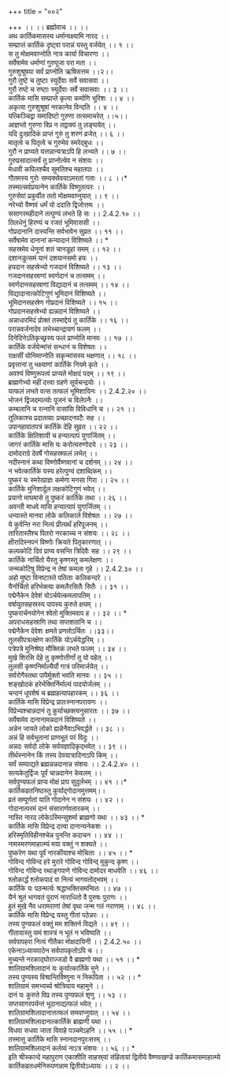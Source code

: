 +++
title = "००२"

+++
।। ।। ब्रह्मोवाच ।। ।।  
अथ कार्तिकमासस्य धर्मान्वक्ष्यामि नारद ।।  
सम्प्राप्तं कार्तिकं दृष्ट्वा परान्नं यस्तु वर्जयेत् ।। १ ।।  
स तु मोक्षमवाप्नोति नात्र कार्या विचारणा ।।  
सर्वेषामेव धर्माणां गुरुपूजा परा मता ।।  
गुरुशुश्रूषया सर्वं प्राप्नोति ऋषिसत्तम ।।२।।  
गुरौ तुष्टे च तुष्टाः स्युर्देवाः सर्वे सवासवा ।।  
गुरौ रुष्टे च रुष्टाः स्युर्देवाः सर्वे सवासवाः ।। ३ ।।  
कार्तिकं मासि सम्प्राप्ते कृत्वा कर्माणि भूरिशः ।। ४ ।।  
अकृत्वा गुरुशुश्रूषां नरकानेव विन्दति ।। ४ ।।  
यत्किञ्चिद्वा समादिष्टो गुरुणा तत्समाचरेत् ।।५।।  
आज्ञप्तो गुरुणा विप्र न तद्वाक्यं तु लङ्घयेत् ।।  
यदि दुःखादिकं प्राप्तं गुरुं तु शरणं व्रजेत् ।। ६ ।।  
मातृत्वे च पितृत्वे च गुरुमेव स्मरेद्बुधः ।।  
गुरौ न प्राप्यते यत्तन्नान्यत्राऽपि हि लभ्यते ।। ७ ।।  
गुरुप्रसादात्सर्वं तु प्राप्नोत्येव न संशयः ।।  
मेधावी कपिलश्चैव सुमतिश्च महातपाः ।।  
गौतमस्य गुरोः सम्यक्सेवयाऽमरतां गताः ।। ८ ।।*  
तस्मात्सर्वप्रयत्नेन कार्तिके विष्णुतत्परः ।।  
गुरुसेवां प्रकुर्वीत ततो मोक्षमवाप्नुयात् ।। ९ ।।  
नरेभ्यो वैष्णवं धर्मं यो ददाति द्विजोत्तमः ।।  
ससागरमहीदाने तत्पुण्यं लभते हि सः ।। 2.4.2.१० ।।  
तिलधेनुं हिरण्यं च रजतं भूमिवाससी ।।  
गोप्रदानानि दास्यन्ति सर्वभावेन सुव्रत ।। ११ ।।  
सर्वेषामेव दानानां कन्यादानं विशिष्यते ।। *  
सहस्रमेव धेनूनां शतं चानडुहां समम् ।। १२ ।।  
दशानडुत्समं यानं दशयानसमो हयः ।।  
हयदान सहस्रेभ्यो गजदानं विशिष्यते ।। १३ ।।  
गजदानसहस्राणां स्वर्णदानं च तत्समम् ।।  
स्वर्णदानसहस्राणां विद्यादानं च तत्समम् ।। १४ ।।  
विद्यादानात्कोटिगुणं भूमिदानं विशिष्यते ।।  
भूमिदानसहस्रेण गोप्रदानं विशिष्यते ।। १५ ।।  
गोप्रदानसहस्रेभ्यो ह्यन्नदानं विशिष्यते ।।  
अन्नाधारमिदं प्रोक्तं तस्माद्देयं तु कार्तिके ।। १६ ।।  
परान्नवर्जनादेव लभेच्चान्द्रायणं फलम् ।।  
दिनेदिनेऽतिकृच्छ्रस्य फलं प्राप्नोति मानवः ।। १७ ।।  
कार्तिके वर्जयेन्मांसं सन्धानं च विशेषतः ।।  
राक्षसीं योनिमाप्नोति सकृन्मांसस्य भक्षणात् ।। १८ ।।  
प्रवृत्तानां तु भक्ष्याणां कार्तिके नियमे कृते ।।  
अवश्यं विष्णुरूपत्वं प्राप्यते मोक्षदं पदम् ।। १९ ।।  
ब्राह्मणेभ्यो महीं दत्त्वा ग्रहणे सूर्यचन्द्रयोः ।।  
यत्फलं लभते वत्स तत्फलं भूमिशायिनः ।। 2.4.2.२० ।।  
भोजनं द्विजदम्पत्योः पूजनं च विलेपनैः ।।  
कम्बलानि च रत्नानि वासांसि विविधानि च ।। २१ ।।  
तूलिकाश्च प्रदातव्याः प्रच्छादनपटैः सह ।।  
उपानहावातपत्रं कार्तिके देहि सुव्रत ।। २२ ।।  
कार्तिके क्षितिशायी च हन्यात्पापं युगार्जितम् ।।  
जागरं कार्तिके मासि यः करोत्यरुणोदये ।। २३ ।।  
दामोदराग्रे देवर्षे गोसहस्रफलं लभेत् ।।  
नदीस्नानं कथा विष्णोर्वैष्णवानां च दर्शनम् ।। २४ ।।  
न भवेत्कार्तिके यस्य हरेत्पुण्यं दशाब्दिकम् ।।  
पुष्करं यः स्मरेत्प्राज्ञः कर्मणा मनसा गिरा ।। २५ ।।  
कार्तिके मुनिशार्दूल लक्षकोटिगुणं भवेत् ।।  
प्रयागो माघमासे तु पुष्करं कार्तिके तथा ।। २६ ।।  
अवन्ती माधवे मासि हन्यात्पापं युगार्जितम् ।।  
धन्यास्ते मानवा लोके कलिकाले विशेषतः ।। २७ ।।  
ये कुर्वन्ति नरा नित्यं प्रीत्यर्थं हरिपूजनम् ।।  
तारितास्तैश्च पितरो नरकाच्च न संशयः ।। २८ ।।  
क्षीरादिस्नपनं विष्णोः क्रियते पितृकारणात् ।।  
कल्पकोटिं दिवं प्राप्य वसन्ति त्रिदिवैः सह ।। २९ ।।  
कार्तिके नार्चितो यैस्तु कृष्णस्तु कमलेक्षणः ।।  
जन्मकोटिषु विप्रेन्द्र न तेषां कमला गृहे ।। 2.4.2.३० ।।  
अहो मुष्टा विनष्टास्ते पतिताः कलिकन्दरे ।।  
यैर्नार्चितो हरिर्भक्त्या कमलैरसितैः सितैः ।। ३१ ।।  
पद्मेनैकेन देवेशं योऽर्चयेत्कमलापतिम् ।।  
वर्षायुतसहस्रस्य पापस्य कुरुते क्षयम् ।।  
पुष्करार्चनयोगेन श्वेतो मुक्तिमवाप ह ।। ३२ ।। *  
अपराधसहस्राणि तथा सप्तशतानि च ।।  
पद्मेनैकेन देवेशः क्षमते प्रणतोऽर्चितः ।।३३।।  
तुलसीपत्रलक्षेण कार्तिके योऽर्चयेद्धरिम् ।।  
पत्रेपत्रे मुनिश्रेष्ठ मौक्तिकं लभते फलम् ।। ३४ ।।  
मुखे शिरसि देहे तु कृष्णोत्तीर्णां तु यो वहेत् ।।  
तुलसी कृष्णनिर्माल्यैर्यो गात्रं परिमार्जयेत् ।।  
सर्वरोगैस्तथा पापैर्मुक्तो भवति मानवः ।। ३५ ।।  
शङ्खोदकं हरेर्भक्तिर्निर्माल्यं पादयोर्जलम् ।।  
चन्दनं धूपशेषं च ब्रह्महत्यापहारकम् ।। ३६ ।।  
कार्तिके मासि विप्रेन्द्र प्रातःस्नानपरायणः ।।  
विप्रेभ्यश्चान्नदानं तु कुर्याच्छक्त्यनुसारतः ।। ३७ ।।  
सर्वेषामेव दानानामन्नदानं विशिष्यते ।।  
अन्नेन जायते लोको ह्यन्नेनैवाऽभिवर्द्धते ।। ३८ ।।  
अन्नं हि सर्वभूतानां प्राणभूतं परं विदुः ।।  
अन्नदः सर्वदो लोके सर्वयज्ञादिकृद्भवेत् ।। ३९ ।।  
तीर्थस्नानेन किं तस्य देवयात्रादिनाऽपि किम् ।।  
सर्वं सम्पाद्यते ब्रह्मन्नन्नदानान्न संशयः ।। 2.4.2.४० ।।  
सत्यकेतुर्द्विजः पूर्वं चान्नदानेन केवलम् ।।  
सर्वपुण्यफलं प्राप्य मोक्षं प्राप सुदुर्लभम् ।। ४१ ।।*  
कार्तिकव्रतनिष्ठस्तु कुर्याद्गोदानमुत्तमम्।।  
व्रतं सम्पूर्णतां याति गोदानेन न संशयः ।। ४२ ।।  
गोदानात्परमं दानं संसारार्णवतारकम् ।।  
नास्ति नारद लोकेऽस्मिन्सुशर्मा ब्राह्मणो यथा ।। ४३ ।। *  
कार्तिके मासि विप्रेन्द्र दत्त्वा दानान्यनेकशः ।।  
हरिस्मृतिविहीनश्चेन्न पुनन्ति कदाचन ।। ४४ ।।  
नामस्मरणमाहात्म्यं मया वक्तुं न शक्यते ।।  
पुष्करेण यथा पूर्वं नारकीयाश्च मोचिताः ।। ४५ ।। *  
गोविन्द गोविन्द हरे मुरारे गोविन्द गोविन्द् मुकुन्द कृष्ण ।।  
गोविन्द गोविन्द रथाङ्गपाणे गोविन्द दामोदर माधवेति ।। ४६ ।।  
श्लोकार्द्धं श्लोकपादं वा नित्यं भागवतोद्भवम् ।।  
कार्तिके यः पठन्मर्त्यः श्रद्धाभक्तिसमन्वितः ।। ४७ ।।  
यैर्न श्रुतं भागवतं पुराणं नाराधितो वै पुरुषः पुराणः ।।  
हुतं मुखे नैव धरामराणां तेषां वृथा जन्म गतं नराणाम् ।। ४८ ।।  
कार्तिके मासि विप्रेन्द्र यस्तु गीतां पठेन्नरः ।।  
तस्य पुण्यफलं वक्तुं मम शक्तिर्न विद्यते ।। ४९ ।।  
गीतायास्तु समं शास्त्रं न भूतं न भविष्यति ।।  
सर्वपापहरा नित्यं गीतैका मोक्षदायिनी ।। 2.4.2.५० ।।  
एकेनाऽध्यायपाठेन सर्वपापकृतोऽपि च ।।  
मुच्यन्ते नरकाद्घोराज्जडो वै ब्राह्मणो यथा ।। ५१ ।। *  
शालिग्रामशिलादानं यः कुर्यात्कार्तिके मुने ।।  
तस्य पुण्यस्य विश्रान्तिर्विष्णुना न निरूपिता ।। ५२ ।। *  
शालिग्रामं समभ्यर्च्य श्रोत्रियाय महामुने ।।  
दानं यः कुरुते विप्र तस्य पुण्यफलं शृणु ।। ५३ ।।  
सप्तसागरपर्यन्तं भूदानाद्यत्फलं भवेत् ।।  
शालिग्रामशिलादानात्तत्फलं समवाप्नुयात् ।। ५४ ।।  
शालिग्रामशिलादानात्कार्तिके ब्राह्मणी यथा ।।  
विधवा सधवा जाता विवाहे पञ्चमेऽहनि ।। ५५ ।। *  
तस्मात्तु कार्तिके मासि स्नानदानपुरःसरम् ।।  
शालिग्रामशिलादानं कर्तव्यं नाऽत्र संशयः ।। ५६ ।। *  
इति श्रीस्कान्दे महापुराण एकाशीति साहस्र्यां संहितायां द्वितीये वैष्णवखण्डे कार्तिकमासमाहात्म्ये कार्तिकव्रतधर्मनिरूपणन्नाम द्वितीयोऽध्यायः ।। २ ।।